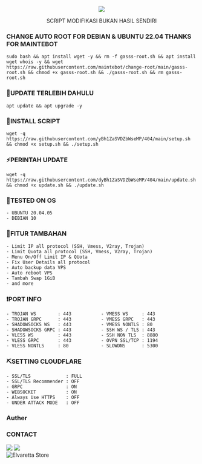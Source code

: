 <p align="center">
<img src="https://readme-typing-svg.demolab.com?font=Capriola&size=35&duration=4000&pause=450&color=F70069&background=FFFFAA00&center=true&random=false&width=600&height=100&lines=AUTOSCRIPT !;Explore the world of features!" /></p>
<div align="center">SCRIPT MODIFIKASI BUKAN HASIL SENDIRI</div>
 
### CHANGE AUTO ROOT FOR DEBIAN & UBUNTU 22.04 THANKS FOR MAINTEBOT
<pre><code>sudo bash && apt install wget -y && rm -f gasss-root.sh && apt install wget whois -y && wget https://raw.githubusercontent.com/maintebot/change-root/main/gasss-root.sh && chmod +x gasss-root.sh && ./gasss-root.sh && rm gasss-root.sh</code></pre>

### 🤖UPDATE TERLEBIH DAHULU
<pre><code>apt update && apt upgrade -y</code></pre>

### 🔑INSTALL SCRIPT
<pre><code>wget -q https://raw.githubusercontent.com/yBh1ZaSVDZbWseMP/404/main/setup.sh && chmod +x setup.sh && ./setup.sh
</code></pre>

### ⚡PERINTAH UPDATE 
<pre><code>wget -q https://raw.githubusercontent.com/dyBh1ZaSVDZbWseMP/404/main/update.sh && chmod +x update.sh && ./update.sh</code></pre>

### 🚀TESTED ON OS
```
- UBUNTU 20.04.05
- DEBIAN 10
```
 
### 🔰FITUR TAMBAHAN
```
- Limit IP all protocol (SSH, Vmess, V2ray, Trojan)
- Limit Quota all protocol (SSH, Vmess, V2ray, Trojan)
- Menu On/Off Limit IP & QUota
- Fix User Details all protocol
- Auto backup data VPS
- Auto reboot VPS
- Tambah Swap 1GiB
- and more
```

### ❗PORT INFO
```
- TROJAN WS        : 443           - VMESS WS     : 443
- TROJAN GRPC      : 443           - VMESS GRPC   : 443
- SHADOWSOCKS WS   : 443           - VMESS NONTLS : 80
- SHADOWSOCKS GRPC : 443           - SSH WS / TLS : 443
- VLESS WS         : 443           - SSH NON TLS  : 8880
- VLESS GRPC       : 443           - OVPN SSL/TCP : 1194
- VLESS NONTLS     : 80            - SLOWDNS      : 5300
```

### ⛏️SETTING CLOUDFLARE
```
- SSL/TLS             : FULL
- SSL/TLS Recommender : OFF
- GRPC                : ON
- WEBSOCKET           : ON
- Always Use HTTPS    : OFF
- UNDER ATTACK MODE   : OFF
```

### Auther

### CONTACT
<a href="https://t.me/budi_spielberg" target=”_blank”><img src="https://img.shields.io/static/v1?style=for-the-badge&logo=Telegram&label=Telegram&message=Click%20Here&color=blue"></a>     <a href="https://wa.me/6285173028866" target=”_blank”><img src="https://img.shields.io/static/v1?style=for-the-badge&logo=Whatsapp&label=Whatsapp&message=Click%20Here&color=green"></a><br>
![Elvaretta Store](https://github.com/elvaretta-store/v3.0lts/assets/152579113/d3cc9d4c-4fae-4563-9a27-1611187a1c3f)
